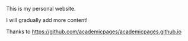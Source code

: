 This is my personal website.

I will gradually add more content!

Thanks to https://github.com/academicpages/academicpages.github.io
